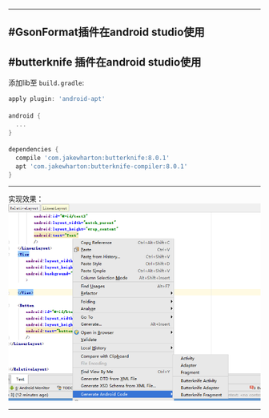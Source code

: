 
---
#GsonFormat插件在android studio使用
---
#butterknife 插件在android studio使用
---
添加lib至 `build.gradle`:

```groovy
apply plugin: 'android-apt'

android {
  ...
}

dependencies {
  compile 'com.jakewharton:butterknife:8.0.1'
  apt 'com.jakewharton:butterknife-compiler:8.0.1'
}
```

---
实现效果：<br>
![](https://github.com/fxlysm/pluginForProject/blob/master/picture/creat.png "添加视图")
<br>

---
